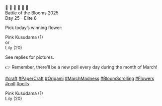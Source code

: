 🌸 🌹 🌻 💐 🌼 🌷  
Battle of the Blooms 2025  
Day 25 - Elite 8

Pick today’s winning flower:

Pink Kusudama (1)  
or  
Lily (20)

See replies for pictures.

👉 Remember, there’ll be a new poll every day during the month of March!

[\#<span>craft</span>](https://social.lol/tags/craft) [\#<span>PaperCraft</span>](https://social.lol/tags/PaperCraft) [\#<span>Origami</span>](https://social.lol/tags/Origami) [\#<span>MarchMadness</span>](https://social.lol/tags/MarchMadness) [\#<span>BloomScrolling</span>](https://social.lol/tags/BloomScrolling) [\#<span>Flowers</span>](https://social.lol/tags/Flowers) [\#<span>poll</span>](https://social.lol/tags/poll) [\#<span>polls</span>](https://social.lol/tags/polls)

<radio disabled="disabled">Pink Kusudama (1)</radio>  
<radio disabled="disabled">Lily (20)</radio>